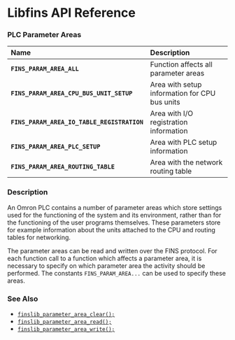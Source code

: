 # Libfins API Reference

### PLC Parameter Areas

| Name | Description |
| :--- | :--- |
|**`FINS_PARAM_AREA_ALL`**|Function affects all parameter areas|
|**`FINS_PARAM_AREA_CPU_BUS_UNIT_SETUP`**|Area with setup information for CPU bus units|
|**`FINS_PARAM_AREA_IO_TABLE_REGISTRATION`**|Area with I/O registration information|
|**`FINS_PARAM_AREA_PLC_SETUP`**|Area with PLC setup information|
|**`FINS_PARAM_AREA_ROUTING_TABLE`**|Area with the network routing table|

### Description

An Omron PLC contains a number of parameter areas which store settings used for the
functioning of the system and its environment, rather than for the functioning of the
user programs themselves. These parameters store for example information about the units attached to
the CPU and routing tables for networking.

The parameter areas can be read and written over the FINS protocol. For each function call
to a function which affects a parameter area, it is necessary to specify on which parameter
area the activity should be performed. The constants `FINS_PARAM_AREA...` can be used
to specify these areas.

### See Also

* [`finslib_parameter_area_clear();`](finslib_parameter_area_clear.md)
* [`finslib_parameter_area_read();`](finslib_parameter_area_read.md)
* [`finslib_parameter_area_write();`](finslib_parameter_area_write.md)
